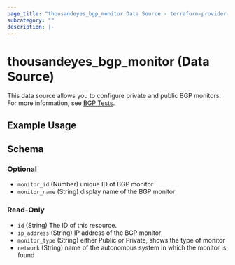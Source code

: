 ```yaml
---
page_title: "thousandeyes_bgp_monitor Data Source - terraform-provider-thousandeyes"
subcategory: ""
description: |-
---
```


# thousandeyes_bgp_monitor (Data Source)

This data source allows you to configure private and public BGP monitors. For more information, see [BGP Tests](https://docs.thousandeyes.com/product-documentation/internet-and-wan-monitoring/tests/bgp-tests).

## Example Usage

<!-- schema generated by tfplugindocs -->
## Schema

### Optional

- `monitor_id` (Number) unique ID of BGP monitor
- `monitor_name` (String) display name of the BGP monitor

### Read-Only

- `id` (String) The ID of this resource.
- `ip_address` (String) IP address of the BGP monitor
- `monitor_type` (String) either Public or Private, shows the type of monitor
- `network` (String) name of the autonomous system in which the monitor is found


